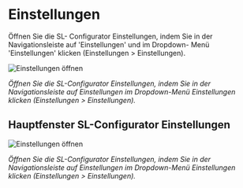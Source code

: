 # Einstellungen

Öffnen Sie die SL- Configurator Einstellungen, indem Sie in der Navigationsleiste auf 'Einstellungen' und im Dropdown- Menü 'Einstellungen' klicken (Einstellungen > Einstellungen).

![Einstellungen öffnen](images/de/3-einstellungen/einstellungen-1.png)

*Öffnen Sie die SL-Configurator Einstellungen, indem Sie in der Navigationsleiste auf Einstellungen im Dropdown-Menü Einstellungen klicken (Einstellungen > Einstellungen).*

## Hauptfenster SL-Configurator Einstellungen

![Einstellungen öffnen](images/de/3-einstellungen/einstellungen-2.png)

*Öffnen Sie die SL-Configurator Einstellungen, indem Sie in der Navigationsleiste auf Einstellungen im Dropdown-Menü Einstellungen klicken (Einstellungen > Einstellungen).* 